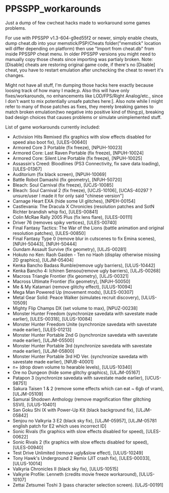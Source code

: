 # PPSSPP_workarounds
Just a dump of few cwcheat hacks made to workaround some games problems.

For use with PPSSPP v1.3-604-g9ed55f2 or newer, simply enable cheats, dump cheat.db into your memstick/PSP/Cheats folder("memstick" location will differ depending on platform) then use "Import from cheat.db" from inside PPSSPP cheat menu. In older PPSSPP versions you might need to manually copy those cheats since importing was partialy broken.
Note: [Disable] cheats are restoring original game code, if there's no [Disable] cheat, you have to restart emulation after unchecking the cheat to revert it's changes.

Might not have all stuff, I'm dumping those hacks here exactly because loosing track of how many I made;p. Also this will have only fixes/workarounds, no enhancements like LOD/FPS/Right Analog/etc., since I don't want to mix potentially unsafe patches here:]. Also note while I might refer to many of those patches as fixes, they merely breaking games to match broken emulation(two negative into positive kind of thing;p), breaking bad design choices that causes problems or simulate unimplemented stuff.

List of game workarounds currently included:
- Activision Hits Remixed (fix graphics with slow effects disabled for speed also boot fix), [ULES-00640]
- Armored Core 3 Portable (fix freeze), [NPUH-10023]
- Armored Core: Last Raven Portable (fix freeze), [NPUH-10024]
- Armored Core: Silent Line Portable (fix freeze), [NPUH-10025]
- Assassin's Creed: Bloodlines (PS3 Connectivity, fix save data loading), [ULES-01367]
- Auditorium (fix black screen), [NPUH-10069]
- Battle Robot Damashii (fix geometry), [NPJH-50720]
- Bleach: Soul Carnival (fix freeze), [UCJS-10085]
- Bleach: Soul Carnival 2 (fix freeze), [UCJS-10106], [UCAS-40297 ? unsure/user I made it for only said "chinese version"]
- Carnage Heart EXA (hide some UI glitches), [NPEH-00154]
- Castlevania: The Dracula X Chronicles (resolution patches and SotN Richter brandish whip fix), [ULES-00841]
- Colin McRae Rally 2005 Plus (fix lens flare), [ULES-00111]
- Driver 76 (removes spiky vertices), [ULES-00740]
- Final Fantasy Tactics: The War of the Lions (battle animation and original resolution patches), [ULES-00850]
- Final Fantasy Type 0 (remove blur in cutscenes to fix Emina scenes), [NPJH-50443], [NPJH-50444]
- Gundam Assault Survive (fix geometry), [ULJS-00281]
- Hokuto no Ken: Raoh Gaiden - Ten no Haoh (display otherwise missing 2D graphics), [ULJM-05404]
- Kenka Bancho Badass Rumble(remove ugly barriers), [ULUS-10442]
- Kenka Bancho 4: Ichinen Sensou(remove ugly barriers), [ULJS-00268]
- Macross Triangle Frontier (fix geometry), [ULJS-00321]
- Macross Ultimate Frontier (fix geometry), [NPJH-50050]
- Me & My Katamari (remove glitchy effect), [ULUS-10094]
- Mega Man Powered Up (movement mods), [ULES-00307]
- Metal Gear Solid: Peace Walker (simulates recruit discovery), [ULUS-10509]
- Mighty Flip Champs DX (set volume to max), [NPUZ-00238]
- Monster Hunter Freedom (synchronize savedata with savestate made earlier), [ULES-00318], [ULUS-10084]
- Monster Hunter Freedom Unite (synchronize savedata with savestate made earlier), [ULES-01213]
- Monster Hunter Portable 2nd G (synchronize savedata with savestate made earlier), [ULJM-05500]
- Monster Hunter Portable 3rd (synchronize savedata with savestate made earlier), [ULJM-05800]
- Monster Hunter Portable 3rd HD Ver. (synchronize savedata with savestate made earlier), [NPJB-40001]
- n+ (drop down volume to hearable levels), [ULUS-10340]
- Ore no Dungeon (hide some glitchy graphics), [ULJM-05167]
- Patapon 3 (synchronize savedata with savestate made earlier), [UCUS-98751]
- Sakura Taisen 1 & 2 (remove some effects which can eat ~ 6gb of vram), [ULJM-05109]
- Samurai Shodown Anthology (remove magnification filter glitching SSVI), [ULUS-10401]
- San Goku Shi IX with Power-Up Kit (black background fix), [ULJM-05842]
- Senjou no Valkyria 3 E2 (black sky fix), [ULJM-05957], [ULJM-05781 english patch for E2 which uses incorrect ID]
- Sonic Rivals (fix graphics with slow effects disabled for speed), [ULES-00622]
- Sonic Rivals 2 (fix graphics with slow effects disabled for speed), [ULES-00940]
- Test Drive Unlimited (remove ugly&slow effect), [ULUS-10249]
- Tony Hawk's Underground 2 Remix (JIT crash fix), [ULES-00033], [ULUS-10014]
- Valkyria Chronicles II (black sky fix), [ULUS-10515]
- Valkyrie Profile: Lenneth (credits movie freeze workaround), [ULUS-10107]
- Zettai Zetsumei Toshi 3 (pass character selection screen). [ULJS-00191]